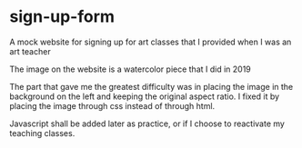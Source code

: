# sign-up-form

A mock website for signing up for art classes that I provided when I was an art teacher

The image on the website is a watercolor piece that I did in 2019

The part that gave me the greatest difficulty was in placing the image in the background on the left and keeping the original aspect ratio. I fixed it by placing the image through css instead of through html.

Javascript shall be added later as practice, or if I choose to reactivate my teaching classes.